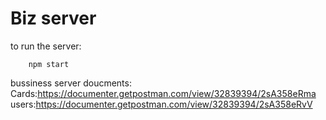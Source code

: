 # Biz server

to run the server:

```
    npm start
```

bussiness server doucments:
Cards:https://documenter.getpostman.com/view/32839394/2sA358eRma
users:https://documenter.getpostman.com/view/32839394/2sA358eRvV